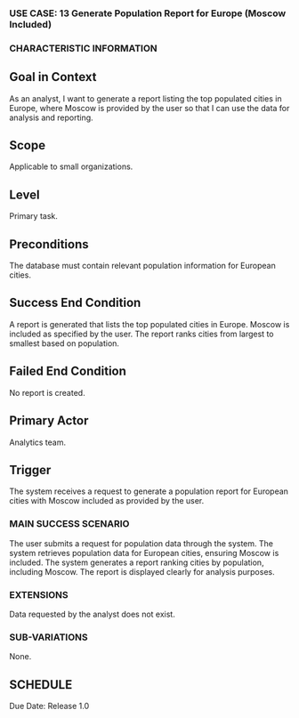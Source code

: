 ### USE CASE: 13 Generate Population Report for Europe (Moscow Included)

### CHARACTERISTIC INFORMATION
## Goal in Context
As an analyst, I want to generate a report listing the top populated cities in Europe, where Moscow is provided by the user so that I can use the data for analysis and reporting.

## Scope
Applicable to small organizations.

## Level
Primary task.

## Preconditions
The database must contain relevant population information for European cities.

## Success End Condition
A report is generated that lists the top populated cities in Europe.
Moscow is included as specified by the user.
The report ranks cities from largest to smallest based on population.

## Failed End Condition
No report is created.

## Primary Actor
Analytics team.

## Trigger
The system receives a request to generate a population report for European cities with Moscow included as provided by the user.

### MAIN SUCCESS SCENARIO
The user submits a request for population data through the system.
The system retrieves population data for European cities, ensuring Moscow is included.
The system generates a report ranking cities by population, including Moscow.
The report is displayed clearly for analysis purposes.

### EXTENSIONS
Data requested by the analyst does not exist.

### SUB-VARIATIONS
None.

## SCHEDULE
Due Date: Release 1.0

